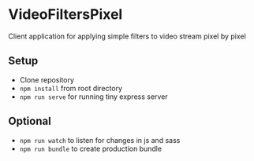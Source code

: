 # VideoFiltersPixel

Client application for applying simple filters to video stream pixel by pixel

## Setup

* Clone repository
* `npm install` from root directory
* `npm run serve` for running tiny express server

## Optional
* `npm run watch` to listen for changes in js and sass
* `npm run bundle` to create production bundle